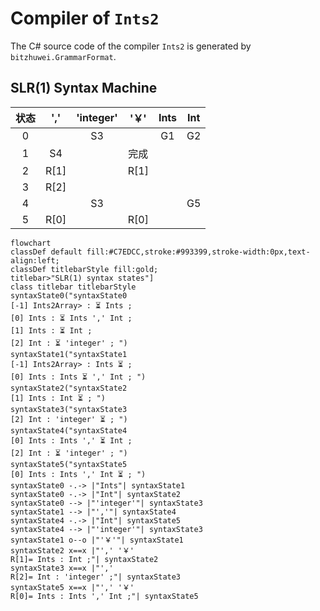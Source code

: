 # Compiler of `Ints2`

The C# source code of the compiler `Ints2` is generated by `bitzhuwei.GrammarFormat`.

## SLR(1) Syntax Machine

| 状态 | \',\' | \'integer\' | \'￥\' | Ints | Int |
|:---:|:---:|:---:|:---:|:---:|:---:|
| 0 |   | S3 |   | G1 | G2 |
| 1 | S4 |   | 完成 |   |   |
| 2 | R[1] |   | R[1] |   |   |
| 3 | R[2] |   |   |   |   |
| 4 |   | S3 |   |   | G5 |
| 5 | R[0] |   | R[0] |   |   |


```Mermaid
flowchart
classDef default fill:#C7EDCC,stroke:#993399,stroke-width:0px,text-align:left;
classDef titlebarStyle fill:gold;
titlebar>"SLR(1) syntax states"]
class titlebar titlebarStyle
syntaxState0("syntaxState0
[-1] Ints2Array> : ⏳ Ints ; 
[0] Ints : ⏳ Ints ',' Int ; 
[1] Ints : ⏳ Int ; 
[2] Int : ⏳ 'integer' ; ")
syntaxState1("syntaxState1
[-1] Ints2Array> : Ints ⏳ ; 
[0] Ints : Ints ⏳ ',' Int ; ")
syntaxState2("syntaxState2
[1] Ints : Int ⏳ ; ")
syntaxState3("syntaxState3
[2] Int : 'integer' ⏳ ; ")
syntaxState4("syntaxState4
[0] Ints : Ints ',' ⏳ Int ; 
[2] Int : ⏳ 'integer' ; ")
syntaxState5("syntaxState5
[0] Ints : Ints ',' Int ⏳ ; ")
syntaxState0 -.-> |"Ints"| syntaxState1
syntaxState0 -.-> |"Int"| syntaxState2
syntaxState0 --> |"'integer'"| syntaxState3
syntaxState1 --> |"','"| syntaxState4
syntaxState4 -.-> |"Int"| syntaxState5
syntaxState4 --> |"'integer'"| syntaxState3
syntaxState1 o--o |"'￥'"| syntaxState1
syntaxState2 x==x |"',' '￥' 
R[1]= Ints : Int ;"| syntaxState2
syntaxState3 x==x |"',' 
R[2]= Int : 'integer' ;"| syntaxState3
syntaxState5 x==x |"',' '￥' 
R[0]= Ints : Ints ',' Int ;"| syntaxState5


```

